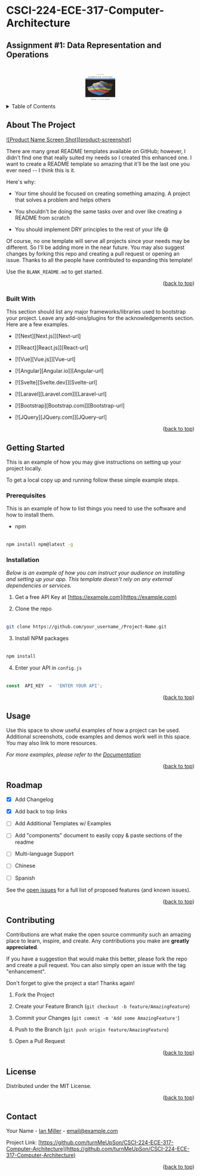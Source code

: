 # CSCI-224-ECE-317-Computer-Architecture

## Assignment #1: Data Representation and Operations
 
<a  name="readme-top"></a>
   
<!-- PROJECT LOGO -->
<br />
<div align="center">
  <a href="https://github.com/turnMeUpSon/CSCI-224-ECE-317-Computer-Architecture">
    <img src="https://github.com/turnMeUpSon/CSCI-224-ECE-317-Computer-Architecture/blob/main/ComputerSystems.jpeg" alt="Logo" width="80" height="80">
  </a>
</div>

<!-- TABLE OF CONTENTS -->

<details>

<summary>Table of Contents</summary>

<ol>

<li>

<a  href="#about-the-project">About The Project</a>

<ul>

<li><a  href="#built-with">Built With</a></li>

</ul>

</li>

<li>

<a  href="#getting-started">Getting Started</a>

<ul>

<li><a  href="#prerequisites">Prerequisites</a></li>

<li><a  href="#installation">Installation</a></li>

</ul>

</li>

<li><a  href="#usage">Usage</a></li>

<li><a  href="#roadmap">Roadmap</a></li>

<li><a  href="#contributing">Contributing</a></li>

<li><a  href="#license">License</a></li>

<li><a  href="#contact">Contact</a></li>

<li><a  href="#acknowledgments">Acknowledgments</a></li>

</ol>

</details>

  
  
  

<!-- ABOUT THE PROJECT -->

## About The Project

  

[![Product Name Screen Shot][product-screenshot]](https://example.com)

  

There are many great README templates available on GitHub; however, I didn't find one that really suited my needs so I created this enhanced one. I want to create a README template so amazing that it'll be the last one you ever need -- I think this is it.

  

Here's why:

* Your time should be focused on creating something amazing. A project that solves a problem and helps others

* You shouldn't be doing the same tasks over and over like creating a README from scratch

* You should implement DRY principles to the rest of your life :smile:

  

Of course, no one template will serve all projects since your needs may be different. So I'll be adding more in the near future. You may also suggest changes by forking this repo and creating a pull request or opening an issue. Thanks to all the people have contributed to expanding this template!

  

Use the `BLANK_README.md` to get started.

  

<p  align="right">(<a  href="#readme-top">back to top</a>)</p>

  
  
  

### Built With

  

This section should list any major frameworks/libraries used to bootstrap your project. Leave any add-ons/plugins for the acknowledgements section. Here are a few examples.

  

*  [![Next][Next.js]][Next-url]

*  [![React][React.js]][React-url]

*  [![Vue][Vue.js]][Vue-url]

*  [![Angular][Angular.io]][Angular-url]

*  [![Svelte][Svelte.dev]][Svelte-url]

*  [![Laravel][Laravel.com]][Laravel-url]

*  [![Bootstrap][Bootstrap.com]][Bootstrap-url]

*  [![JQuery][JQuery.com]][JQuery-url]

  

<p  align="right">(<a  href="#readme-top">back to top</a>)</p>

  
  
  

<!-- GETTING STARTED -->

## Getting Started

  

This is an example of how you may give instructions on setting up your project locally.

To get a local copy up and running follow these simple example steps.

  

### Prerequisites

  

This is an example of how to list things you need to use the software and how to install them.

* npm

```sh

npm install npm@latest -g

```

  

### Installation

  

_Below is an example of how you can instruct your audience on installing and setting up your app. This template doesn't rely on any external dependencies or services._

  

1. Get a free API Key at [https://example.com](https://example.com)

2. Clone the repo

```sh

git clone https://github.com/your_username_/Project-Name.git

```

3. Install NPM packages

```sh

npm install

```

4. Enter your API in `config.js`

```js

const  API_KEY  =  'ENTER YOUR API';

```

  

<p  align="right">(<a  href="#readme-top">back to top</a>)</p>

  
  
  

<!-- USAGE EXAMPLES -->

## Usage

  

Use this space to show useful examples of how a project can be used. Additional screenshots, code examples and demos work well in this space. You may also link to more resources.

  

_For more examples, please refer to the [Documentation](https://example.com)_

  

<p  align="right">(<a  href="#readme-top">back to top</a>)</p>

  
  
  

<!-- ROADMAP -->

## Roadmap

  

-  [x] Add Changelog

-  [x] Add back to top links

- [ ] Add Additional Templates w/ Examples

- [ ] Add "components" document to easily copy & paste sections of the readme

- [ ] Multi-language Support

- [ ] Chinese

- [ ] Spanish

  

See the [open issues](https://github.com/othneildrew/Best-README-Template/issues) for a full list of proposed features (and known issues).

  

<p  align="right">(<a  href="#readme-top">back to top</a>)</p>

  
  
  

<!-- CONTRIBUTING -->

## Contributing

  

Contributions are what make the open source community such an amazing place to learn, inspire, and create. Any contributions you make are **greatly appreciated**.

  

If you have a suggestion that would make this better, please fork the repo and create a pull request. You can also simply open an issue with the tag "enhancement".

Don't forget to give the project a star! Thanks again!

  

1. Fork the Project

2. Create your Feature Branch (`git checkout -b feature/AmazingFeature`)

3. Commit your Changes (`git commit -m 'Add some AmazingFeature'`)

4. Push to the Branch (`git push origin feature/AmazingFeature`)

5. Open a Pull Request

  

<p  align="right">(<a  href="#readme-top">back to top</a>)</p>

  
  
  

<!-- LICENSE -->

## License

  

Distributed under the MIT License.

  

<p  align="right">(<a  href="#readme-top">back to top</a>)</p>

  
  
  

<!-- CONTACT -->

## Contact

  

Your Name - [Ian Miller](https://www.linkedin.com/in/ian-miller-620a63245/) - email@example.com

  

Project Link: [https://github.com/turnMeUpSon/CSCI-224-ECE-317-Computer-Architecture](https://github.com/turnMeUpSon/CSCI-224-ECE-317-Computer-Architecture)

  

<p  align="right">(<a  href="#readme-top">back to top</a>)</p>